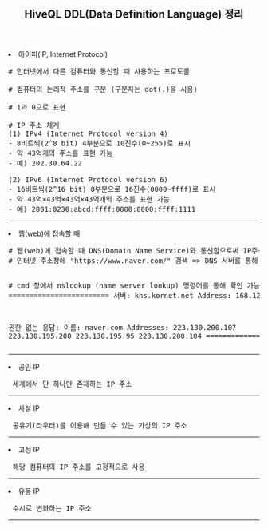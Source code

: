 <header>
  <h2> HiveQL DDL(Data Definition Language) 정리 </h2>
</header>

<body>
 
  <dl>
    <li> 아이피(IP, Internet Protocol) </li>
<pre>
&#35; 인터넷에서 다른 컴퓨터와 통신할 때 사용하는 프로토콜 <br>
&#35; 컴퓨터의 논리적 주소를 구분 (구분자는 dot(.)을 사용) <br>
&#35; 1과 0으로 표현 <br>
&#35; IP 주소 체계
(1) IPv4 (Internet Protocol version 4)
&#45; 8비트씩(2^8 bit) 4부분으로 10진수(0&#126;255)로 표시
&#45; 약 43억개의 주소를 표현 가능
&#45; 예) 202.30.64.22 <br>
(2) IPv6 (Internet Protocol version 6)
&#45; 16비트씩(2^16 bit) 8부분으로 16진수(0000&#126;ffff)로 표시
&#45; 약 43억×43억×43억×43억개의 주소를 표현 가능 
&#45; 예) 2001:0230:abcd:ffff:0000:0000:ffff:1111
</pre>
  </dl><hr>
  
  <li> 웹(web)에 접속할 때 </li>
<pre>
&#35; 웹(web)에 접속할 때 DNS(Domain Name Service)와 통신함으로써 IP주소를 얻어낸다
&#35; 인터넷 주소창에 "https://www.naver.com/" 검색 &#61;&#62; DNS 서버를 통해 네이버의 IP주소를 획득 => IP주소로 접속

&#35; cmd 창에서 nslookup (name server lookup) 명령어를 통해 확인 가능
&#61;&#61;&#61;&#61;&#61;&#61;&#61;&#61;&#61;&#61;&#61;&#61;&#61;&#61;&#61;&#61;&#61;&#61;&#61;&#61;&#61;&#61;&#61;&#61;
서버:    kns.kornet.net
Address:  168.126.63.1

권한 없는 응답:
이름:    naver.com
Addresses:  223.130.200.107
          223.130.195.200
          223.130.195.95
          223.130.200.104
&#61;&#61;&#61;&#61;&#61;&#61;&#61;&#61;&#61;&#61;&#61;&#61;&#61;&#61;&#61;&#61;&#61;&#61;&#61;&#61;&#61;&#61;&#61;&#61;
</pre>
  </dl><hr>
  
  <dl>
    <li> 공인 IP </li>
    <pre> 세계에서 단 하나만 존재하는 IP 주소 </pre>  
  </dl><hr>
  
  <dl>
    <li> 사설 IP </li>
    <pre> 공유기(라우터)를 이용해 만들 수 있는 가상의 IP 주소 </pre>  
  </dl><hr>

  <dl>
    <li> 고정 IP </li>
    <pre> 해당 컴퓨터의 IP 주소를 고정적으로 사용 </pre>  
  </dl><hr>

  <dl>
    <li> 유동 IP </li>
    <pre> 수시로 변화하는 IP 주소 </pre>  
  </dl><hr>  
 
</body>
